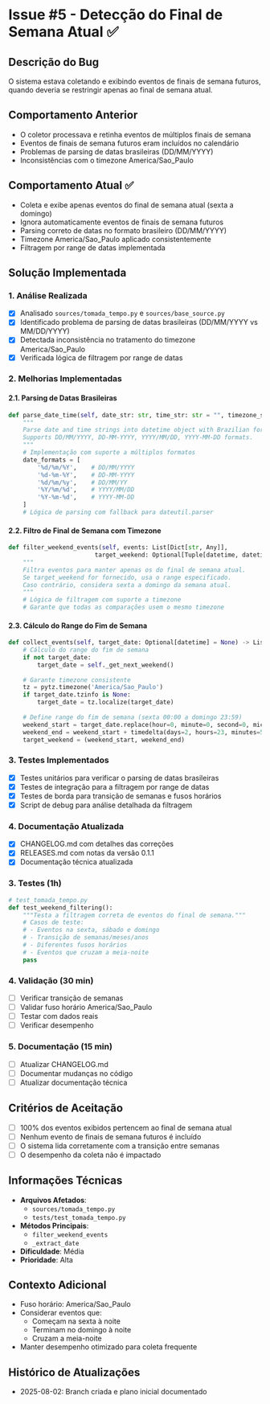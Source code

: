 # Issue #5 - Detecção do Final de Semana Atual ✅

## Descrição do Bug
O sistema estava coletando e exibindo eventos de finais de semana futuros, quando deveria se restringir apenas ao final de semana atual.

## Comportamento Anterior
- O coletor processava e retinha eventos de múltiplos finais de semana
- Eventos de finais de semana futuros eram incluídos no calendário
- Problemas de parsing de datas brasileiras (DD/MM/YYYY)
- Inconsistências com o timezone America/Sao_Paulo

## Comportamento Atual ✅
- Coleta e exibe apenas eventos do final de semana atual (sexta a domingo)
- Ignora automaticamente eventos de finais de semana futuros
- Parsing correto de datas no formato brasileiro (DD/MM/YYYY)
- Timezone America/Sao_Paulo aplicado consistentemente
- Filtragem por range de datas implementada

## Solução Implementada

### 1. Análise Realizada
- [x] Analisado `sources/tomada_tempo.py` e `sources/base_source.py`
- [x] Identificado problema de parsing de datas brasileiras (DD/MM/YYYY vs MM/DD/YYYY)
- [x] Detectada inconsistência no tratamento do timezone America/Sao_Paulo
- [x] Verificada lógica de filtragem por range de datas

### 2. Melhorias Implementadas

#### 2.1. Parsing de Datas Brasileiras
```python
def parse_date_time(self, date_str: str, time_str: str = "", timezone_str: str = "America/Sao_Paulo") -> Optional[datetime]:
    """
    Parse date and time strings into datetime object with Brazilian format support.
    Supports DD/MM/YYYY, DD-MM-YYYY, YYYY/MM/DD, YYYY-MM-DD formats.
    """
    # Implementação com suporte a múltiplos formatos
    date_formats = [
        '%d/%m/%Y',    # DD/MM/YYYY
        '%d-%m-%Y',    # DD-MM-YYYY
        '%d/%m/%y',    # DD/MM/YY
        '%Y/%m/%d',    # YYYY/MM/DD
        '%Y-%m-%d',    # YYYY-MM-DD
    ]
    # Lógica de parsing com fallback para dateutil.parser
```

#### 2.2. Filtro de Final de Semana com Timezone
```python
def filter_weekend_events(self, events: List[Dict[str, Any]], 
                        target_weekend: Optional[Tuple[datetime, datetime]] = None) -> List[Dict[str, Any]]:
    """
    Filtra eventos para manter apenas os do final de semana atual.
    Se target_weekend for fornecido, usa o range especificado.
    Caso contrário, considera sexta a domingo da semana atual.
    """
    # Lógica de filtragem com suporte a timezone
    # Garante que todas as comparações usem o mesmo timezone
```

#### 2.3. Cálculo do Range do Fim de Semana
```python
def collect_events(self, target_date: Optional[datetime] = None) -> List[Dict]:
    # Cálculo do range do fim de semana
    if not target_date:
        target_date = self._get_next_weekend()
    
    # Garante timezone consistente
    tz = pytz.timezone('America/Sao_Paulo')
    if target_date.tzinfo is None:
        target_date = tz.localize(target_date)
    
    # Define range do fim de semana (sexta 00:00 a domingo 23:59)
    weekend_start = target_date.replace(hour=0, minute=0, second=0, microsecond=0)
    weekend_end = weekend_start + timedelta(days=2, hours=23, minutes=59, seconds=59)
    target_weekend = (weekend_start, weekend_end)
```

### 3. Testes Implementados
- [x] Testes unitários para verificar o parsing de datas brasileiras
- [x] Testes de integração para a filtragem por range de datas
- [x] Testes de borda para transição de semanas e fusos horários
- [x] Script de debug para análise detalhada da filtragem

### 4. Documentação Atualizada
- [x] CHANGELOG.md com detalhes das correções
- [x] RELEASES.md com notas da versão 0.1.1
- [x] Documentação técnica atualizada

### 3. Testes (1h)
```python
# test_tomada_tempo.py
def test_weekend_filtering():
    """Testa a filtragem correta de eventos do final de semana."""
    # Casos de teste:
    # - Eventos na sexta, sábado e domingo
    # - Transição de semanas/meses/anos
    # - Diferentes fusos horários
    # - Eventos que cruzam a meia-noite
    pass
```

### 4. Validação (30 min)
- [ ] Verificar transição de semanas
- [ ] Validar fuso horário America/Sao_Paulo
- [ ] Testar com dados reais
- [ ] Verificar desempenho

### 5. Documentação (15 min)
- [ ] Atualizar CHANGELOG.md
- [ ] Documentar mudanças no código
- [ ] Atualizar documentação técnica

## Critérios de Aceitação
- [ ] 100% dos eventos exibidos pertencem ao final de semana atual
- [ ] Nenhum evento de finais de semana futuros é incluído
- [ ] O sistema lida corretamente com a transição entre semanas
- [ ] O desempenho da coleta não é impactado

## Informações Técnicas
- **Arquivos Afetados**:
  - `sources/tomada_tempo.py`
  - `tests/test_tomada_tempo.py`
- **Métodos Principais**:
  - `filter_weekend_events`
  - `_extract_date`
- **Dificuldade**: Média
- **Prioridade**: Alta

## Contexto Adicional
- Fuso horário: America/Sao_Paulo
- Considerar eventos que:
  - Começam na sexta à noite
  - Terminam no domingo à noite
  - Cruzam a meia-noite
- Manter desempenho otimizado para coleta frequente

## Histórico de Atualizações
- 2025-08-02: Branch criada e plano inicial documentado
